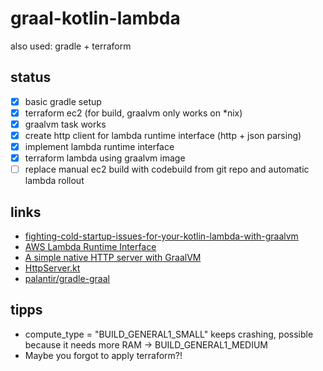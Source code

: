 # graal-kotlin-lambda
also used: gradle + terraform

## status
- [x] basic gradle setup
- [x] terraform ec2 (for build, graalvm only works on *nix)
- [x] graalvm task works
- [x] create http client for lambda runtime interface (http + json parsing)
- [x] implement lambda runtime interface
- [x] terraform lambda using graalvm image
- [ ] replace manual ec2 build with codebuild from git repo and automatic lambda rollout

## links
 * [fighting-cold-startup-issues-for-your-kotlin-lambda-with-graalvm](https://medium.com/@mathiasdpunkt/fighting-cold-startup-issues-for-your-kotlin-lambda-with-graalvm-39d19b297730)
 * [AWS Lambda Runtime Interface](https://docs.aws.amazon.com/lambda/latest/dg/runtimes-api.html)
 * [A simple native HTTP server with GraalVM](http://melix.github.io/blog/2019/03/simple-http-server-graal.html)
 * [HttpServer.kt](https://github.com/melix/graal-simple-httpserver/blob/master/http-kotlin/src/main/kotlin/HttpServer.kt)
 * [palantir/gradle-graal](https://github.com/palantir/gradle-graal)

## tipps
 * compute_type = "BUILD_GENERAL1_SMALL" keeps crashing, possible because it needs more RAM ->  BUILD_GENERAL1_MEDIUM
 * Maybe you forgot to apply terraform?!